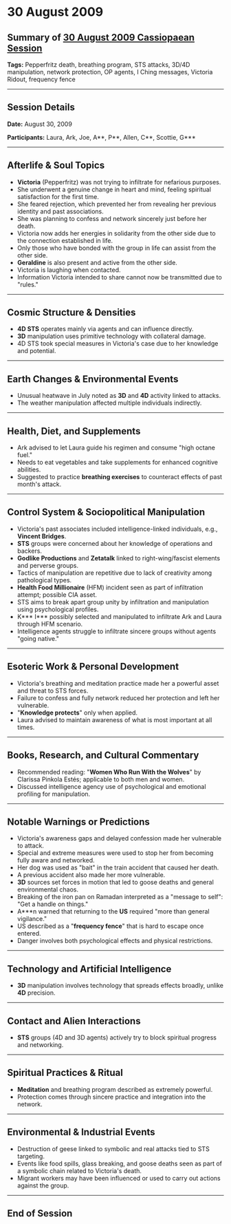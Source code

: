 # 30 August 2009

## Summary of [30 August 2009 Cassiopaean Session](https://cassiopaea.org/forum/threads/session-30-august-2009.13511/)

**Tags:** Pepperfritz death, breathing program, STS attacks, 3D/4D manipulation, network protection, OP agents, I Ching messages, Victoria Ridout, frequency fence

---

## Session Details

**Date:** August 30, 2009

**Participants:** Laura, Ark, Joe, A**, P**, Allen, C**, Scottie, G***

---

## Afterlife & Soul Topics

- **Victoria** (Pepperfritz) was not trying to infiltrate for nefarious purposes.
- She underwent a genuine change in heart and mind, feeling spiritual satisfaction for the first time.
- She feared rejection, which prevented her from revealing her previous identity and past associations.
- She was planning to confess and network sincerely just before her death.
- Victoria now adds her energies in solidarity from the other side due to the connection established in life.
- Only those who have bonded with the group in life can assist from the other side.
- **Geraldine** is also present and active from the other side.
- Victoria is laughing when contacted.
- Information Victoria intended to share cannot now be transmitted due to "rules."

---

## Cosmic Structure & Densities

- **4D STS** operates mainly via agents and can influence directly.
- **3D** manipulation uses primitive technology with collateral damage.
- 4D STS took special measures in Victoria's case due to her knowledge and potential.

---

## Earth Changes & Environmental Events

- Unusual heatwave in July noted as **3D** and **4D** activity linked to attacks.
- The weather manipulation affected multiple individuals indirectly.

---

## Health, Diet, and Supplements

- Ark advised to let Laura guide his regimen and consume "high octane fuel."
- Needs to eat vegetables and take supplements for enhanced cognitive abilities.
- Suggested to practice **breathing exercises** to counteract effects of past month's attack.

---

## Control System & Sociopolitical Manipulation

- Victoria's past associates included intelligence-linked individuals, e.g., **Vincent Bridges**.
- **STS** groups were concerned about her knowledge of operations and backers.
- **Godlike Productions** and **Zetatalk** linked to right-wing/fascist elements and perverse groups.
- Tactics of manipulation are repetitive due to lack of creativity among pathological types.
- **Health Food Millionaire** (HFM) incident seen as part of infiltration attempt; possible CIA asset.
- STS aims to break apart group unity by infiltration and manipulation using psychological profiles.
- K*** I*** possibly selected and manipulated to infiltrate Ark and Laura through HFM scenario.
- Intelligence agents struggle to infiltrate sincere groups without agents "going native."

---

## Esoteric Work & Personal Development

- Victoria's breathing and meditation practice made her a powerful asset and threat to STS forces.
- Failure to confess and fully network reduced her protection and left her vulnerable.
- "**Knowledge protects**" only when applied.
- Laura advised to maintain awareness of what is most important at all times.

---

## Books, Research, and Cultural Commentary

- Recommended reading: "**Women Who Run With the Wolves**" by Clarissa Pinkola Estés; applicable to both men and women.
- Discussed intelligence agency use of psychological and emotional profiling for manipulation.

---

## Notable Warnings or Predictions

- Victoria's awareness gaps and delayed confession made her vulnerable to attack.
- Special and extreme measures were used to stop her from becoming fully aware and networked.
- Her dog was used as "bait" in the train accident that caused her death.
- A previous accident also made her more vulnerable.
- **3D** sources set forces in motion that led to goose deaths and general environmental chaos.
- Breaking of the iron pan on Ramadan interpreted as a "message to self": "Get a handle on things."
- A***n warned that returning to the **US** required "more than general vigilance."
- US described as a "**frequency fence**" that is hard to escape once entered.
- Danger involves both psychological effects and physical restrictions.

---

## Technology and Artificial Intelligence

- **3D** manipulation involves technology that spreads effects broadly, unlike **4D** precision.

---

## Contact and Alien Interactions

- **STS** groups (4D and 3D agents) actively try to block spiritual progress and networking.

---

## Spiritual Practices & Ritual

- **Meditation** and breathing program described as extremely powerful.
- Protection comes through sincere practice and integration into the network.

---

## Environmental & Industrial Events

- Destruction of geese linked to symbolic and real attacks tied to STS targeting.
- Events like food spills, glass breaking, and goose deaths seen as part of a symbolic chain related to Victoria's death.
- Migrant workers may have been influenced or used to carry out actions against the group.

---

## End of Session